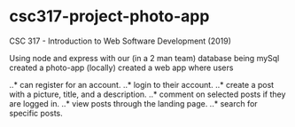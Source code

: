 # csc317-project-photo-app

CSC 317 - Introduction to Web Software Development (2019)

Using node and express with our (in a 2 man team) database being mySql created a photo-app (locally) created a web app where users 

..* can register for an account.
..* login to their account.
..* create a post with a picture, title, and a description.
..* comment on selected posts if they are logged in.
..* view posts through the landing page.
..* search for specific posts.
